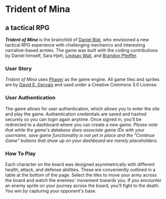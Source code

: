 # Trident of Mina
## a tactical RPG

***Trident of Mina*** is the brainchild of <a href="https://github.com/blatde91">Daniel Blat</a>, who envisioned a new tactical RPG experience with challenging mechanics and interesting narrative-based armies. The game was built with the coding contributions by Daniel himself, Sara Hjelt, <a href="http://github.com/catslug">Lindsay Wall</a>, and <a href="http://github.com/brandon-Pfeiffer">Brandon Pfeiffer</a>.

### User Story
*Trident of Mina* uses <a href="http://phaser.io/">Phaser</a> as the game engine. All game tiles and sprites are by <a href="http://pousse.rapiere.free.fr/tome/">David E. Gervais</a> and used under a Creative Commons 3.0 License.

### User Authentication
The game allows for user authentication, which allows you to enter the site and play the game. Authentication credentials are saved and hashed securely so you can login again anytime. Once signed in, you'll be redirected to a dashboard where you can create a new game. *Please note that while the game's database does associate game IDs with your username, save game functionality is not yet in place and the "Continue Game" buttons that show up on your dashboard are merely placeholders.*

### How To Play
Each character on the board was designed asymmetrically with different health, attack, and defense abilities. These are conveniently outlined in a table at the bottom of the page. Select the tiles to move your army across the board and watch the enemies' movement towards you. If you encounter an enemy sprite on your journey across the board, you'll fight to the death. You win by capturing your opponent's base.
